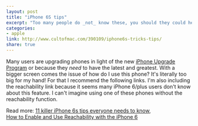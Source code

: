 ```yaml
---
layout: post
title: "iPhone 6S tips"
excerpt: "Too many people do _not_ know these, you should they could help."
categories: 
- apple
link: http://www.cultofmac.com/390109/iphone6s-tricks-tips/
share: true
---
```


Many users are upgrading phones in light of the new [iPhone Upgrade Program](http://www.apple.com/shop/iphone/iphone-upgrade-program) or because they _need_ to have the latest and greatest. With a bigger screen comes the issue of how do I use this phone? It's literally too big for my hand! For that I recommend the following links. I'm also including the reachability link because it seems many iPhone 6/plus users don't know about this feature. I can't imagine using one of these phones without the reachability function.



Read more: [11 killer iPhone 6s tips everyone needs to know](http://www.cultofmac.com/390109/iphone6s-tricks-tips/),  
[How to Enable and Use Reachability with the iPhone 6](http://www.tekrevue.com/tip/reachability-iphone-6/)
